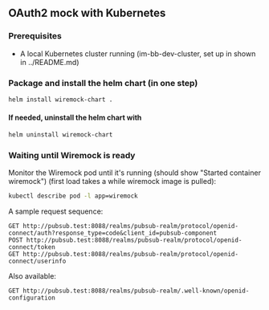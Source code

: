## OAuth2 mock with Kubernetes

### Prerequisites

- A local Kubernetes cluster running (im-bb-dev-cluster, set up in shown in ../README.md)

### Package and install the helm chart (in one step)
```sh
helm install wiremock-chart .
```

#### If needed, uninstall the helm chart with
```sh
helm uninstall wiremock-chart
```

### Waiting until Wiremock is ready
Monitor the Wiremock pod until it's running (should show "Started container wiremock")
(first load takes a while wiremock image is pulled):
```sh
kubectl describe pod -l app=wiremock
```

A sample request sequence:
```http
GET http://pubsub.test:8088/realms/pubsub-realm/protocol/openid-connect/auth?response_type=code&client_id=pubsub-component
POST http://pubsub.test:8088/realms/pubsub-realm/protocol/openid-connect/token
GET http://pubsub.test:8088/realms/pubsub-realm/protocol/openid-connect/userinfo
```

Also available:
```
GET http://pubsub.test:8088/realms/pubsub-realm/.well-known/openid-configuration
```
